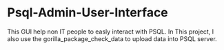 # Psql-Admin-User-Interface
This GUI help non IT people to easly interact with PSQL. In This project, I also use the gorilla_package_check_data to upload data into PSQL server.
